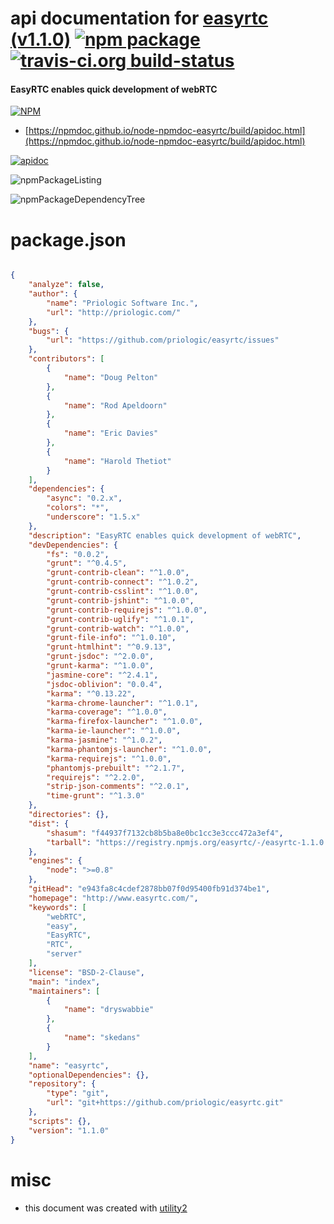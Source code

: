 # api documentation for  [easyrtc (v1.1.0)](http://www.easyrtc.com/)  [![npm package](https://img.shields.io/npm/v/npmdoc-easyrtc.svg?style=flat-square)](https://www.npmjs.org/package/npmdoc-easyrtc) [![travis-ci.org build-status](https://api.travis-ci.org/npmdoc/node-npmdoc-easyrtc.svg)](https://travis-ci.org/npmdoc/node-npmdoc-easyrtc)
#### EasyRTC enables quick development of webRTC

[![NPM](https://nodei.co/npm/easyrtc.png?downloads=true&downloadRank=true&stars=true)](https://www.npmjs.com/package/easyrtc)

- [https://npmdoc.github.io/node-npmdoc-easyrtc/build/apidoc.html](https://npmdoc.github.io/node-npmdoc-easyrtc/build/apidoc.html)

[![apidoc](https://npmdoc.github.io/node-npmdoc-easyrtc/build/screenCapture.buildCi.browser.%252Ftmp%252Fbuild%252Fapidoc.html.png)](https://npmdoc.github.io/node-npmdoc-easyrtc/build/apidoc.html)

![npmPackageListing](https://npmdoc.github.io/node-npmdoc-easyrtc/build/screenCapture.npmPackageListing.svg)

![npmPackageDependencyTree](https://npmdoc.github.io/node-npmdoc-easyrtc/build/screenCapture.npmPackageDependencyTree.svg)



# package.json

```json

{
    "analyze": false,
    "author": {
        "name": "Priologic Software Inc.",
        "url": "http://priologic.com/"
    },
    "bugs": {
        "url": "https://github.com/priologic/easyrtc/issues"
    },
    "contributors": [
        {
            "name": "Doug Pelton"
        },
        {
            "name": "Rod Apeldoorn"
        },
        {
            "name": "Eric Davies"
        },
        {
            "name": "Harold Thetiot"
        }
    ],
    "dependencies": {
        "async": "0.2.x",
        "colors": "*",
        "underscore": "1.5.x"
    },
    "description": "EasyRTC enables quick development of webRTC",
    "devDependencies": {
        "fs": "0.0.2",
        "grunt": "^0.4.5",
        "grunt-contrib-clean": "^1.0.0",
        "grunt-contrib-connect": "^1.0.2",
        "grunt-contrib-csslint": "^1.0.0",
        "grunt-contrib-jshint": "^1.0.0",
        "grunt-contrib-requirejs": "^1.0.0",
        "grunt-contrib-uglify": "^1.0.1",
        "grunt-contrib-watch": "^1.0.0",
        "grunt-file-info": "^1.0.10",
        "grunt-htmlhint": "^0.9.13",
        "grunt-jsdoc": "^2.0.0",
        "grunt-karma": "^1.0.0",
        "jasmine-core": "^2.4.1",
        "jsdoc-oblivion": "0.0.4",
        "karma": "^0.13.22",
        "karma-chrome-launcher": "^1.0.1",
        "karma-coverage": "^1.0.0",
        "karma-firefox-launcher": "^1.0.0",
        "karma-ie-launcher": "^1.0.0",
        "karma-jasmine": "^1.0.2",
        "karma-phantomjs-launcher": "^1.0.0",
        "karma-requirejs": "^1.0.0",
        "phantomjs-prebuilt": "^2.1.7",
        "requirejs": "^2.2.0",
        "strip-json-comments": "^2.0.1",
        "time-grunt": "^1.3.0"
    },
    "directories": {},
    "dist": {
        "shasum": "f44937f7132cb8b5ba8e0bc1cc3e3ccc472a3ef4",
        "tarball": "https://registry.npmjs.org/easyrtc/-/easyrtc-1.1.0.tgz"
    },
    "engines": {
        "node": ">=0.8"
    },
    "gitHead": "e943fa8c4cdef2878bb07f0d95400fb91d374be1",
    "homepage": "http://www.easyrtc.com/",
    "keywords": [
        "webRTC",
        "easy",
        "EasyRTC",
        "RTC",
        "server"
    ],
    "license": "BSD-2-Clause",
    "main": "index",
    "maintainers": [
        {
            "name": "dryswabbie"
        },
        {
            "name": "skedans"
        }
    ],
    "name": "easyrtc",
    "optionalDependencies": {},
    "repository": {
        "type": "git",
        "url": "git+https://github.com/priologic/easyrtc.git"
    },
    "scripts": {},
    "version": "1.1.0"
}
```



# misc
- this document was created with [utility2](https://github.com/kaizhu256/node-utility2)
